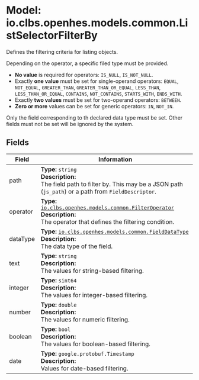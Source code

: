 # Model: io.clbs.openhes.models.common.ListSelectorFilterBy

Defines the filtering criteria for listing objects.

 Depending on the operator, a specific filed type must be provided.
 - **No value** is required for operators: `IS_NULL`, `IS_NOT_NULL`.
 - Exactly **one value** must be set for single-operand operators: `EQUAL`, `NOT_EQUAL`, `GREATER_THAN`, `GREATER_THAN_OR_EQUAL`, `LESS_THAN`, `LESS_THAN_OR_EQUAL`, `CONTAINS`, `NOT_CONTAINS`, `STARTS_WITH`, `ENDS_WITH`.
 - Exactly **two values** must be set for two-operand operators: `BETWEEN`.
 - **Zero or more** values can be set for generic operators: `IN`, `NOT_IN`.

 Only the field corresponding to th declared data type must be set. Other fields must not be set will be ignored by the system.

## Fields

| Field | Information |
| --- | --- |
| path | <b>Type:</b> `string`<br><b>Description:</b><br>The field path to filter by. This may be a JSON path (`js_path`) or a path from `FieldDescriptor`. |
| operator | <b>Type:</b> [`io.clbs.openhes.models.common.FilterOperator`](enum-io-clbs-openhes-models-common-filteroperator.md)<br><b>Description:</b><br>The operator that defines the filtering condition. |
| dataType | <b>Type:</b> [`io.clbs.openhes.models.common.FieldDataType`](enum-io-clbs-openhes-models-common-fielddatatype.md)<br><b>Description:</b><br>The data type of the field. |
| text | <b>Type:</b> `string`<br><b>Description:</b><br>The values for string-based filtering. |
| integer | <b>Type:</b> `sint64`<br><b>Description:</b><br>The values for integer-based filtering. |
| number | <b>Type:</b> `double`<br><b>Description:</b><br>The values for numeric filtering. |
| boolean | <b>Type:</b> `bool`<br><b>Description:</b><br>The values for boolean-based filtering. |
| date | <b>Type:</b> `google.protobuf.Timestamp`<br><b>Description:</b><br>Values for date-based filtering. |

